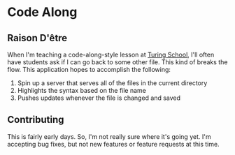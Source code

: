 # Code Along

## Raison D'être

When I'm teaching a code-along-style lesson at [Turing School][ts], I'll often have students ask if I can go back to some other file. This kind of breaks the flow. This application hopes to accomplish the following:

1. Spin up a server that serves all of the files in the current directory
1. Highlights the syntax based on the file name
1. Pushes updates whenever the file is changed and saved

## Contributing

This is fairly early days. So, I'm not really sure where it's going yet. I'm accepting bug fixes, but not new features or feature requests at this time.

[ts]: http://turing.io

